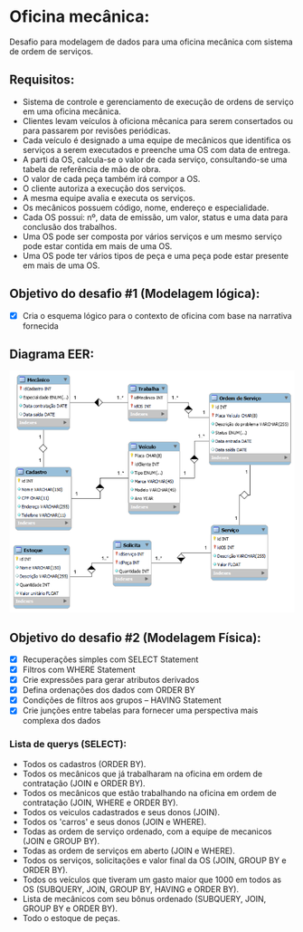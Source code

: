 # Oficina mecânica:
 Desafio para modelagem de dados para uma oficina mecânica com sistema de ordem de serviços.

## Requisitos:
- Sistema de controle e gerenciamento de execução de ordens de serviço em uma oficina mecânica.
- Clientes levam veículos à oficiona mêcanica para serem consertados ou para passarem por revisões periódicas.
- Cada veículo é designado a uma equipe de mecânicos que identifica os serviços a serem executados e preenche uma OS com data de entrega.
- A parti da OS, calcula-se o valor de cada serviço, consultando-se uma tabela de referência de mão de obra.
- O valor de cada peça também irá compor a OS.
- O cliente autoriza a execução dos serviços.
- A mesma equipe avalia e executa os serviços.
- Os mecânicos possuem código, nome, endereço e especialidade.
- Cada OS possui: nº, data de emissão, um valor, status e uma data para conclusão dos trabalhos.
- Uma OS pode ser composta por vários serviços e um mesmo serviço pode estar contida em mais de uma OS.
- Uma OS pode ter vários tipos de peça e uma peça pode estar presente em mais de uma OS.

## Objetivo do desafio #1 (Modelagem lógica):
- [x] Cria o esquema lógico para o contexto de oficina com base na narrativa fornecida

## Diagrama EER:
 <img title="Diagrama EER" alt="Diagrama EER" src="diagrama-EER.png">

## Objetivo do desafio #2 (Modelagem Física):
- [x] Recuperações simples com SELECT Statement
- [x] Filtros com WHERE Statement
- [x] Crie expressões para gerar atributos derivados
- [x] Defina ordenações dos dados com ORDER BY
- [x] Condições de filtros aos grupos – HAVING Statement
- [x] Crie junções entre tabelas para fornecer uma perspectiva mais complexa dos dados

### Lista de querys (SELECT):
- Todos os cadastros (ORDER BY).
- Todos os mecânicos que já trabalharam na oficina em ordem de contratação (JOIN e ORDER BY).
- Todos os mecânicos que estão trabalhando na oficina em ordem de contratação (JOIN, WHERE e ORDER BY).
- Todos os veiculos cadastrados e seus donos (JOIN).
- Todos os 'carros' e seus donos (JOIN e WHERE).
- Todas as ordem de serviço ordenado, com a equipe de mecanicos (JOIN e GROUP BY).
- Todas as ordem de serviços em aberto (JOIN e WHERE).
- Todos os serviços, solicitações e valor final da OS (JOIN, GROUP BY e ORDER BY).
- Todos os veículos que tiveram um gasto maior que 1000 em todos as OS (SUBQUERY, JOIN, GROUP BY, HAVING e ORDER BY).
- Lista de mecânicos com seu bônus ordenado (SUBQUERY, JOIN, GROUP BY e ORDER BY).
- Todo o estoque de peças.